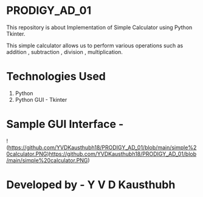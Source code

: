 # PRODIGY_AD_01

This repository is about Implementation of Simple Calculator using Python Tkinter.

This simple calculator allows us to perform various operations such as addition , subtraction , division , multiplication.

# Technologies Used

1. Python
2. Python GUI - Tkinter

# Sample GUI Interface - 

!(https://github.com/YVDKausthubh18/PRODIGY_AD_01/blob/main/simple%20calculator.PNG)https://github.com/YVDKausthubh18/PRODIGY_AD_01/blob/main/simple%20calculator.PNG)

# Developed by - Y V D Kausthubh

